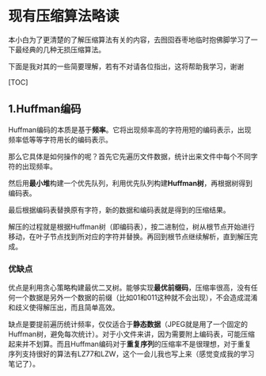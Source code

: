 # 现有压缩算法略读

本小白为了更清楚的了解压缩算法有关的内容，去囫囵吞枣地临时抱佛脚学习了一下最经典的几种无损压缩算法。

下面是我对其的一些简要理解，若有不对请各位指出，这将帮助我学习，谢谢



[TOC]



## 1.Huffman编码

Huffman编码的本质是基于**频率**。它将出现频率高的字符用短的编码表示，出现频率低等等字符用长的编码表示。

那么它具体是如何操作的呢？首先它先遍历文件数据，统计出来文件中每个不同字符的出现频率。

然后用**最小堆**构建一个优先队列，利用优先队列构建**Huffman树**，再根据树得到编码表。

最后根据编码表替换原有字符，新的数据和编码表就是得到的压缩结果。

解压的过程就是根据Huffman树（即编码表），按二进制位，树从根节点开始进行移动，在叶子节点找到所对应的字符并替换。再回到根节点继续解析，直到解压完成。

### 优缺点

优点是利用贪心策略构建最优二叉树。能够实现**最优前缀码**，压缩率很高，没有任何一个数据是另外一个数据的前缀（比如01和011这种就不会出现），不会造成混淆和歧义使得解压出，而且简单高效。

缺点是要提前遍历统计频率，仅仅适合于**静态数据**（JPEG就是用了一个固定的Huffman树，避免每次统计）。对于小文件来讲，因为需要附上编码表，可能压缩起来并不划算。而且Huffman编码对于**重复序列**的压缩率不是很理想，对于重复序列支持很好的算法有LZ77和LZW，这个一会儿我也写上来（感觉变成我的学习笔记了）。
